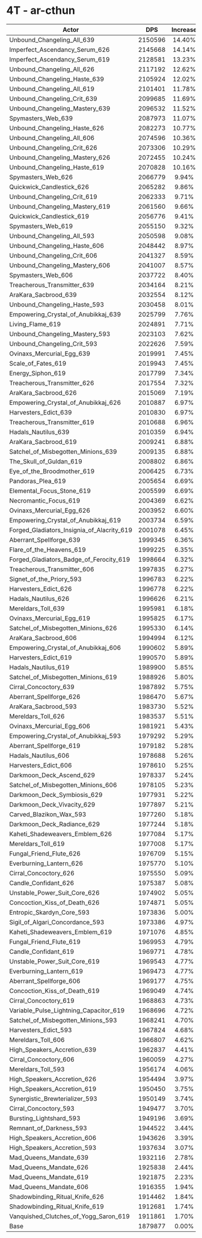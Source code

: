 # 4T - ar-cthun
| Actor | DPS | Increase |
|---|:---:|:---:|
|Unbound_Changeling_All_639|2150596|14.40%|
|Imperfect_Ascendancy_Serum_626|2145668|14.14%|
|Imperfect_Ascendancy_Serum_619|2128581|13.23%|
|Unbound_Changeling_All_626|2117192|12.62%|
|Unbound_Changeling_Haste_639|2105924|12.02%|
|Unbound_Changeling_All_619|2101401|11.78%|
|Unbound_Changeling_Crit_639|2099685|11.69%|
|Unbound_Changeling_Mastery_639|2096532|11.52%|
|Spymasters_Web_639|2087973|11.07%|
|Unbound_Changeling_Haste_626|2082273|10.77%|
|Unbound_Changeling_All_606|2074596|10.36%|
|Unbound_Changeling_Crit_626|2073306|10.29%|
|Unbound_Changeling_Mastery_626|2072455|10.24%|
|Unbound_Changeling_Haste_619|2070828|10.16%|
|Spymasters_Web_626|2066779|9.94%|
|Quickwick_Candlestick_626|2065282|9.86%|
|Unbound_Changeling_Crit_619|2062333|9.71%|
|Unbound_Changeling_Mastery_619|2061560|9.66%|
|Quickwick_Candlestick_619|2056776|9.41%|
|Spymasters_Web_619|2055150|9.32%|
|Unbound_Changeling_All_593|2050598|9.08%|
|Unbound_Changeling_Haste_606|2048442|8.97%|
|Unbound_Changeling_Crit_606|2041327|8.59%|
|Unbound_Changeling_Mastery_606|2041007|8.57%|
|Spymasters_Web_606|2037722|8.40%|
|Treacherous_Transmitter_639|2034164|8.21%|
|AraKara_Sacbrood_639|2032554|8.12%|
|Unbound_Changeling_Haste_593|2030458|8.01%|
|Empowering_Crystal_of_Anubikkaj_639|2025799|7.76%|
|Living_Flame_619|2024891|7.71%|
|Unbound_Changeling_Mastery_593|2023103|7.62%|
|Unbound_Changeling_Crit_593|2022626|7.59%|
|Ovinaxs_Mercurial_Egg_639|2019991|7.45%|
|Scale_of_Fates_619|2019943|7.45%|
|Energy_Siphon_619|2017799|7.34%|
|Treacherous_Transmitter_626|2017554|7.32%|
|AraKara_Sacbrood_626|2015069|7.19%|
|Empowering_Crystal_of_Anubikkaj_626|2010887|6.97%|
|Harvesters_Edict_639|2010830|6.97%|
|Treacherous_Transmitter_619|2010688|6.96%|
|Hadals_Nautilus_639|2010359|6.94%|
|AraKara_Sacbrood_619|2009241|6.88%|
|Satchel_of_Misbegotten_Minions_639|2009135|6.88%|
|The_Skull_of_Guldan_619|2008802|6.86%|
|Eye_of_the_Broodmother_619|2006425|6.73%|
|Pandoras_Plea_619|2005654|6.69%|
|Elemental_Focus_Stone_619|2005599|6.69%|
|Necromantic_Focus_619|2004369|6.62%|
|Ovinaxs_Mercurial_Egg_626|2003952|6.60%|
|Empowering_Crystal_of_Anubikkaj_619|2003734|6.59%|
|Forged_Gladiators_Insignia_of_Alacrity_619|2001078|6.45%|
|Aberrant_Spellforge_639|1999345|6.36%|
|Flare_of_the_Heavens_619|1999225|6.35%|
|Forged_Gladiators_Badge_of_Ferocity_619|1998664|6.32%|
|Treacherous_Transmitter_606|1997835|6.27%|
|Signet_of_the_Priory_593|1996783|6.22%|
|Harvesters_Edict_626|1996778|6.22%|
|Hadals_Nautilus_626|1996626|6.21%|
|Mereldars_Toll_639|1995981|6.18%|
|Ovinaxs_Mercurial_Egg_619|1995825|6.17%|
|Satchel_of_Misbegotten_Minions_626|1995330|6.14%|
|AraKara_Sacbrood_606|1994994|6.12%|
|Empowering_Crystal_of_Anubikkaj_606|1990602|5.89%|
|Harvesters_Edict_619|1990570|5.89%|
|Hadals_Nautilus_619|1989900|5.85%|
|Satchel_of_Misbegotten_Minions_619|1988926|5.80%|
|Cirral_Concoctory_639|1987892|5.75%|
|Aberrant_Spellforge_626|1986470|5.67%|
|AraKara_Sacbrood_593|1983730|5.52%|
|Mereldars_Toll_626|1983537|5.51%|
|Ovinaxs_Mercurial_Egg_606|1981921|5.43%|
|Empowering_Crystal_of_Anubikkaj_593|1979292|5.29%|
|Aberrant_Spellforge_619|1979182|5.28%|
|Hadals_Nautilus_606|1978688|5.26%|
|Harvesters_Edict_606|1978610|5.25%|
|Darkmoon_Deck_Ascend_629|1978337|5.24%|
|Satchel_of_Misbegotten_Minions_606|1978105|5.23%|
|Darkmoon_Deck_Symbiosis_629|1977931|5.22%|
|Darkmoon_Deck_Vivacity_629|1977897|5.21%|
|Carved_Blazikon_Wax_593|1977260|5.18%|
|Darkmoon_Deck_Radiance_629|1977244|5.18%|
|Kaheti_Shadeweavers_Emblem_626|1977084|5.17%|
|Mereldars_Toll_619|1977008|5.17%|
|Fungal_Friend_Flute_626|1976709|5.15%|
|Everburning_Lantern_626|1975770|5.10%|
|Cirral_Concoctory_626|1975550|5.09%|
|Candle_Confidant_626|1975387|5.08%|
|Unstable_Power_Suit_Core_626|1974902|5.05%|
|Concoction_Kiss_of_Death_626|1974871|5.05%|
|Entropic_Skardyn_Core_593|1973836|5.00%|
|Sigil_of_Algari_Concordance_593|1973386|4.97%|
|Kaheti_Shadeweavers_Emblem_619|1971076|4.85%|
|Fungal_Friend_Flute_619|1969953|4.79%|
|Candle_Confidant_619|1969771|4.78%|
|Unstable_Power_Suit_Core_619|1969543|4.77%|
|Everburning_Lantern_619|1969473|4.77%|
|Aberrant_Spellforge_606|1969177|4.75%|
|Concoction_Kiss_of_Death_619|1969049|4.74%|
|Cirral_Concoctory_619|1968863|4.73%|
|Variable_Pulse_Lightning_Capacitor_619|1968696|4.72%|
|Satchel_of_Misbegotten_Minions_593|1968241|4.70%|
|Harvesters_Edict_593|1967824|4.68%|
|Mereldars_Toll_606|1966807|4.62%|
|High_Speakers_Accretion_639|1962837|4.41%|
|Cirral_Concoctory_606|1960059|4.27%|
|Mereldars_Toll_593|1956174|4.06%|
|High_Speakers_Accretion_626|1954494|3.97%|
|High_Speakers_Accretion_619|1950450|3.75%|
|Synergistic_Brewterializer_593|1950149|3.74%|
|Cirral_Concoctory_593|1949477|3.70%|
|Bursting_Lightshard_593|1949196|3.69%|
|Remnant_of_Darkness_593|1944522|3.44%|
|High_Speakers_Accretion_606|1943626|3.39%|
|High_Speakers_Accretion_593|1937634|3.07%|
|Mad_Queens_Mandate_639|1932116|2.78%|
|Mad_Queens_Mandate_626|1925838|2.44%|
|Mad_Queens_Mandate_619|1921875|2.23%|
|Mad_Queens_Mandate_606|1916355|1.94%|
|Shadowbinding_Ritual_Knife_626|1914462|1.84%|
|Shadowbinding_Ritual_Knife_619|1912681|1.74%|
|Vanquished_Clutches_of_Yogg_Saron_619|1911861|1.70%|
|Base|1879877|0.00%|
